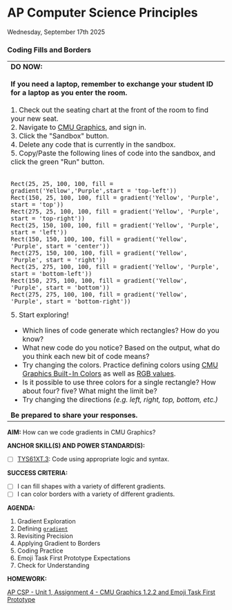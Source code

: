 # AP Computer Science Principles
Wednesday, September 17th 2025

### Coding Fills and Borders
<table>
  <tr>
    <td>
      <b>DO NOW:</b><br><br>
      <b>If you need a laptop, remember to exchange your student ID for a laptop as you enter the room.</b><br><br>
      1. Check out the seating chart at the front of the room to find your new seat.<br>
      2. Navigate to <a href = https://academy.cs.cmu.edu/>CMU Graphics</a>, and sign in.<br>
      3. Click the "Sandbox" button.<br>
      4. Delete any code that is currently in the sandbox.<br>
      5. Copy/Paste the following lines of code into the sandbox, and click the green "Run" button.<br><br>
<pre><code>Rect(25, 25, 100, 100, fill = gradient('Yellow','Purple',start = 'top-left'))
Rect(150, 25, 100, 100, fill = gradient('Yellow', 'Purple', start = 'top'))
Rect(275, 25, 100, 100, fill = gradient('Yellow', 'Purple', start = 'top-right'))
Rect(25, 150, 100, 100, fill = gradient('Yellow', 'Purple', start = 'left'))
Rect(150, 150, 100, 100, fill = gradient('Yellow', 'Purple', start = 'center'))
Rect(275, 150, 100, 100, fill = gradient('Yellow', 'Purple', start = 'right'))
Rect(25, 275, 100, 100, fill = gradient('Yellow', 'Purple', start = 'bottom-left'))
Rect(150, 275, 100, 100, fill = gradient('Yellow', 'Purple', start = 'bottom'))
Rect(275, 275, 100, 100, fill = gradient('Yellow', 'Purple', start = 'bottom-right'))</code></pre>
      5. Start exploring!
      <ul>
        <li>Which lines of code generate which rectangles? How do you know?</li>
        <li>What new code do you notice? Based on the output, what do you think each new bit of code means? </li>
        <li>Try changing the colors.  Practice defining colors using <a href = https://academy.cs.cmu.edu/cpcs-docs/builtInColors>CMU Graphics Built-In Colors</a> as well as <a href = https://www.google.com/search?q=google+color+picker&rlz=1C1GCEA_enUS1075US1075&oq=google+color+pi&gs_lcrp=EgZjaHJvbWUqDQgAEAAYgwEYsQMYgAQyDQgAEAAYgwEYsQMYgAQyBggBEEUYOTIHCAIQABiABDIHCAMQABiABDIHCAQQABiABDIHCAUQABiABDIHCAYQABiABDIHCAcQABiABDIHCAgQABiABDIHCAkQABiABKgCALACAA&sourceid=chrome&ie=UTF-8&safe=active&ssui=on>RGB values</a>.</li>
        <li>Is it possible to use three colors for a single rectangle?  How about four?  five?  What might the limit be?</li>
        <li>Try changing the directions <i>(e.g. left, right, top, bottom, etc.)</i></li>
      </ul>
      <b>Be prepared to share your responses.</b> 
   </td>
  </tr>
</table>

**AIM:** How can we code gradients in CMU Graphics?

**ANCHOR SKILL(S) AND POWER STANDARD(S):** 

 - [ ] <ins>TYS61XT.3</ins>: Code using appropriate logic and syntax.
 
**SUCCESS CRITERIA:**
- [ ] I can fill shapes with a variety of different gradients.
- [ ] I can color borders with a variety of different gradients.

**AGENDA:**

1. Gradient Exploration
2. Defining [`gradient`](https://academy.cs.cmu.edu/docs/gradients)
3. Revisiting Precision
4. Applying Gradient to Borders
5. Coding Practice
6. Emoji Task First Prototype Expectations
7. Check for Understanding

**HOMEWORK:** 

[AP CSP - Unit 1, Assignment 4 - CMU Graphics 1.2.2 and Emoji Task First Prototype](https://github.com/MrJSwotinsky/AP_Computer_Science_Principles_2025_2026/blob/main/Unit_1_Intro_to_CMU_Graphics/Assignments/Assignment_04_CMU_Graphics_1.2.2_and_Emoji_Task_Initial_Code.md)

